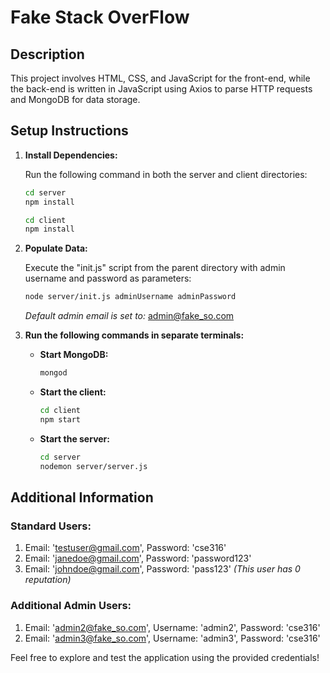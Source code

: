 # Fake Stack OverFlow

## Description

This project involves HTML, CSS, and JavaScript for the front-end, while the back-end is written in JavaScript using Axios to parse HTTP requests and MongoDB for data storage.

## Setup Instructions

1. **Install Dependencies:**

   Run the following command in both the server and client directories:

   ```bash
   cd server
   npm install
   ```
   ```bash
   cd client
   npm install
   ```

2. **Populate Data:**

   Execute the "init.js" script from the parent directory with admin username and password as parameters:

   ```bash
   node server/init.js adminUsername adminPassword
   ```

   *Default admin email is set to:* admin@fake_so.com

3. **Run the following commands in separate terminals:**

   - **Start MongoDB:**

     ```bash
     mongod
     ```

   - **Start the client:**

     ```bash
     cd client
     npm start
     ```

   - **Start the server:**

     ```bash
     cd server
     nodemon server/server.js
     ```

## Additional Information

### Standard Users:

1. Email: 'testuser@gmail.com', Password: 'cse316'
2. Email: 'janedoe@gmail.com', Password: 'password123'
3. Email: 'johndoe@gmail.com', Password: 'pass123' *(This user has 0 reputation)*

### Additional Admin Users:

1. Email: 'admin2@fake_so.com', Username: 'admin2', Password: 'cse316'
2. Email: 'admin3@fake_so.com', Username: 'admin3', Password: 'cse316'

Feel free to explore and test the application using the provided credentials!